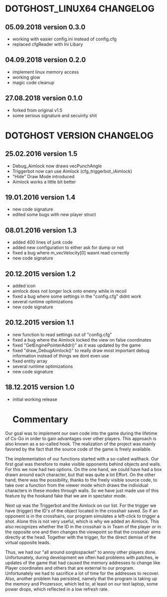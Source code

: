# DOTGHOST_LINUX64 CHANGELOG
## 05.09.2018 version 0.3.0
- working with easier config.ini instead of config.cfg
- replaced cfgReader with Ini Libary

## 04.09.2018 version 0.2.0
- implement linux memory access
- working glow
- magic code cleanup

## 27.08.2018 version 0.1.0
- forked from original v1.5
- some serious signature and secuirity shit

# DOTGHOST VERSION CHANGELOG
## 25.02.2016 version 1.5
- Debug_Aimlock now draws vecPunchAngle
- Triggerbot now can use Aimlock (cfg_triggerbot_iAimlock)
- "Hide" Draw Mode introduced	
- Aimlock works a little bit better

## 19.01.2016 version 1.4
- new code signature
- edited some bugs with new player struct

## 08.01.2016 version 1.3
- added 400 lines of junk code
- added new configuration to either ask for dump or not
- fixed a bug where m_vecVelocity[0] wasnt read correctly
- new code signature

## 20.12.2015 version 1.2
- added icon
- aimlock does not longer lock onto enemy while in recoil
- fixed a bug where some settings in the "config.cfg" didnt work
- several runtime optimizations
- new code signature

## 20.12.2015 version 1.1
- new function to read settings out of "config.cfg"
- fixed a bug where the Aimlock locked the view on false coordinates
- fixed "GetEnginePointerAddr()" as it was updated by the game
- fixed "draw_DebugAimlock()" to really draw most important debug information instead of things we dont even use
- fixed entity array
- several runtime optimizations
- new code signature

## 18.12.2015 version 1.0
- initial working release
  
  # Commentary
Our goal was to implement our own code into the game during the lifetime of Cs-Go in order to gain advantages over other players.
This approach is also known as a so-called hook. The realization of the project was mainly favored by the fact that the source code of the game is freely available.

The implementation of our functions started with a so-called wallhack. Our first goal was therefore to make visible opponents behind objects and walls. For this we now had two options. On the one hand, we could have had a box drawn around each character, but that was quite a lot Effort. On the other hand, there was the possibility, thanks to the freely visible source code, to take over a function from the viewer mode which draws the individual characters in these modes through walls. So we have just made use of this feature by the hookand fake that we are in spectator mode.

Next up was the Triggerbot and the Aimlock on our list. For the trigger we have (trigger) the ID's of the object located in the crosshair saved. So if an opponent is in the crosshairs, our program simulates a left-click to trigger a shot. Alone this is not very useful, which is why we added an Aimlock. This also recognizes whether the ID in the crosshair is in Team of the player or in the opposite one and then changes the viewpoint so that the crosshair aims directly at the head.
Together with the trigger, for the direct demise of the virtual opposite leads.

Thus, we had our "all around sorglospacket" to annoy other players done.
Unfortunately, during development we often had problems with patches, ie updates of the game that had caused the memory addresses to change like Player coordinates and others that are external to our program. Unfortunately we had to sacrifice a lot of time for the addresses to recover. Also, another problem has persisted, namely that the program is taking up the memory and Prozerssor, which led to, at least on our test laptop, some power drops, which reflected in a low refresh rate.
